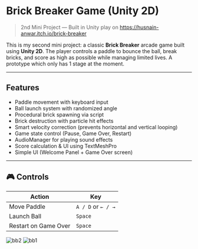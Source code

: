 # Brick Breaker Game (Unity 2D)
> 2nd Mini Project — Built in Unity
> play on
https://husnain-anwar.itch.io/brick-breaker

This is my second mini project: a classic **Brick Breaker** arcade game built using **Unity 2D**. The player controls a paddle to bounce the ball, break bricks, and score as high as possible while managing limited lives. 
A prototype which only has 1 stage at the moment.

---

## Features

- Paddle movement with keyboard input
- Ball launch system with randomized angle
- Procedural brick spawning via script
- Brick destruction with particle hit effects
- Smart velocity correction (prevents horizontal and vertical looping)
- Game state control (Pause, Game Over, Restart)
- AudioManager for playing sound effects
- Score calculation & UI using TextMeshPro
- Simple UI (Welcome Panel + Game Over screen)

---

## 🎮 Controls

| Action           | Key               |
|------------------|-------------------|
| Move Paddle      | `A / D` or `← / →` |
| Launch Ball      | `Space`           |
| Restart on Game Over | `Space`       |

![bb2](https://github.com/user-attachments/assets/e39035c6-1c4f-443f-801e-12bdffab1139)
![bb1](https://github.com/user-attachments/assets/11f49a45-2995-4447-b01e-9e99f02dda0b)

